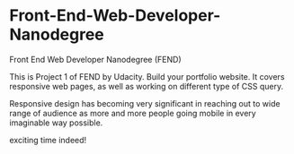 # Front-End-Web-Developer-Nanodegree
Front End Web Developer Nanodegree (FEND)

This is Project 1 of FEND by Udacity. Build your portfolio website. It covers responsive web pages, as well as working on different type of CSS query.

Responsive design has becoming very significant in reaching out to wide range of audience as more and more people going mobile in every imaginable way possible.

exciting time indeed!
